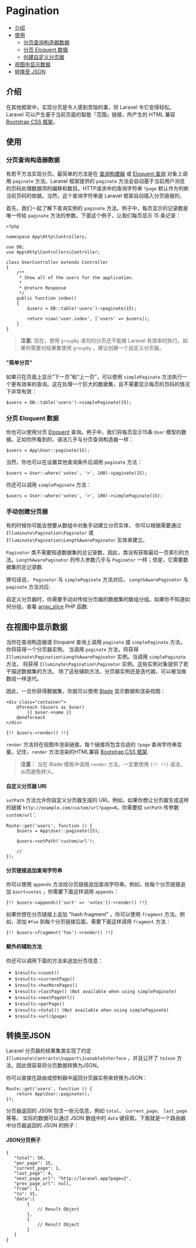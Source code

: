 # Pagination

- [介绍](#introduction)
- [使用](#basic-usage)
	- [分页查询构造器数据](#paginating-query-builder-results)
	- [分页 Eloquent 数据](#paginating-eloquent-results)
	- [创建自定义分页器](#manually-creating-a-paginator)
- [视图中显示数据](#displaying-results-in-a-view)
- [转换至 JSON](#converting-results-to-json)

<a name="introduction"></a>
## 介绍

在其他框架中，实现分页是令人感到苦恼的事，但 Laravel 令它变得轻松。Laravel 可以产生基于当前页面的智能「范围」链接，所产生的 HTML 兼容 [Bootstrap CSS 框架](http://getbootstrap.com/)。

<a name="basic-usage"></a>
## 使用

<a name="paginating-query-builder-results"></a>
### 分页查询构造器数据

有若干方法实现分页。最简单的方法是在 [查询构建器](/docs/{{version}}/queries) 或 [Eloquent 查询](/docs/{{version}}/eloquent) 对象上调用 `paginate` 方法。Laravel 框架提供的 `paginate` 方法会自动基于当前用户浏览的页码处理数据项的偏移和数目。HTTP请求中的查询字符串 `?page` 默认作为判断当前页码的依据。当然，这个查询字符串是 Laravel 框架自动插入分页链接的。

首先，我们一起了解下查询实例的 `paginate` 方法。例子中，每页显示的记录数是唯一传给 `paginate` 方法的参数。下面这个例子，让我们每页显示 15 条记录：

	<?php

	namespace App\Http\Controllers;

	use DB;
	use App\Http\Controllers\Controller;

	class UserController extends Controller
	{
		/**
		 * Show all of the users for the application.
		 *
		 * @return Response
		 */
		public function index()
		{
			$users = DB::table('users')->paginate(15);

			return view('user.index', ['users' => $users]);
		}
	}

> **注意:** 现在，使用 `groupBy` 语句的分页还不能被 Laravel 有效率的执行。如果你需要对结果集使用 `groupBy` ，建议创建一个自定义分页器。

#### "简单分页"

如果只在页面上显示“下一页”和“上一页”，可以使用 `simplePaginate` 方法执行一个更有效率的查询。这在处理一个巨大的数据集，且不需要显示每页的页码的情况下非常有效：

	$users = DB::table('users')->simplePaginate(15);

<a name="paginating-eloquent-results"></a>
### 分页 Eloquent 数据

你也可以使用分页 [Eloquent](/docs/{{version}}/eloquent) 查询。例子中，我们将每页显示15条 `User` 模型的数据。正如你所看到的，语法几乎与分页查询构造器一样：

	$users = App\User::paginate(15);

当然，你也可以在设置其他查询条件后调用 `paginate` 方法：

	$users = User::where('votes', '>', 100)->paginate(15);

你还可以调用 `simplePaginate` 方法：

	$users = User::where('votes', '>', 100)->simplePaginate(15);

<a name="manually-creating-a-paginator"></a>
### 手动创建分页器

有的时候你可能会想要从数组中对象手动建立分页实体， 你可以根据需要通过 `Illuminate\Pagination\Paginator` 或 `Illuminate\Pagination\LengthAwarePaginator` 实体来建立。

`Paginator` 类不需要知道数据集的总记录数，因此，类没有获取最后一页索引的方法。`LengthAwarePaginator` 的传入参数几乎与 `Paginator` 一样；但是，它需要数据集的总记录数.

换句话说， `Paginator` 与 `simplePaginate` 方法对应， `LengthAwarePaginator` 与 `paginate` 方法对应.

自定义分页器时，你需要手动对传给分页器的数据集的数组分组。如果你不知道如何分组，查看 [array_slice](http://php.net/manual/en/function.array-slice.php) PHP 函数.

<a name="displaying-results-in-a-view"></a>
## 在视图中显示数据

当你在查询构造器或 Eloquent 查询上调用 `paginate` 或 `simplePaginate` 方法，你将获得一个分页器实例。 当调用 `paginate` 方法，将获得 `Illuminate\Pagination\LengthAwarePaginator` 实例。当调用 `simplePaginate` 方法， 将获得 `Illuminate\Pagination\Paginator` 实例。这些实例对象提供了若干描述数据集的方法。 除了这些辅助方法，分页器实例还是迭代器，可以被当做数组一样迭代。

因此，一旦你获得数据集，你就可以使用 [Blade](/docs/{{version}}/blade) 显示数据和渲染视图：

	<div class="container">
		@foreach ($users as $user)
			{{ $user->name }}
		@endforeach
	</div>

	{!! $users->render() !!}

`render` 方法将在视图中渲染链接。每个链接将包含合适的 `?page` 查询字符串变量。记住，`render` 方法渲染的HTML兼容 [Bootstrap CSS 框架](https://getbootstrap.com).

> **注意：** 当在 Blade 模板中调用 `render` 方法，一定要使用 `{!! !!}` 语法，从而避免转义。

#### 自定义分页器 URI

`setPath` 方法允许你自定义分页器生成的 URI。例如，如果你想让分页器生成这样的链接 `http://example.com/custom/url?page=N`，你需要给 `setPath` 传参数 `custom/url`：

	Route::get('users', function () {
		$users = App\User::paginate(15);

		$users->setPath('custom/url');

		//
	});

#### 分页链接追加查询字符串

你可以使用 `appends` 方法给分页链接追加查询字符串。例如，给每个分页链接追加 `&sort=votes` ，你需要下面这样调用 `appends`：

	{!! $users->appends(['sort' => 'votes'])->render() !!}

如果你想在分页链接上追加 "hash fragment" ，你可以使用 `fragment` 方法。例如，添加 `#foo` 到每个分页链接后面，需要下面这样调用 `fragment` 方法：

	{!! $users->fragment('foo')->render() !!}

#### 额外的辅助方法

你还可以调用下面的方法来追加分页信息：

- `$results->count()`
- `$results->currentPage()`
- `$results->hasMorePages()`
- `$results->lastPage() (Not available when using simplePaginate)`
- `$results->nextPageUrl()`
- `$results->perPage()`
- `$results->total() (Not available when using simplePaginate)`
- `$results->url($page)`

<a name="converting-results-to-json"></a>
## 转换至JSON

Laravel 分页器的结果集类实现了约定 `Illuminate\Contracts\Support\JsonableInterface` ，并且公开了 `toJson` 方法，因此很容易将分页数据转换为JSON。

你可以直接在路由或控制器中返回分页器实例来转换为JSON：

	Route::get('users', function () {
		return App\User::paginate();
	});

分页器返回的 JSON 包含一些元信息，例如 `total`、 `current_page`、 `last_page` 等等。 实际的数据可以通过 JSON 数组中的 `data` 键获取。下面就是一个路由器中分页器返回的 JSON 的例子：

#### JSON分页例子

	{
	   "total": 50,
	   "per_page": 15,
	   "current_page": 1,
	   "last_page": 4,
	   "next_page_url": "http://laravel.app?page=2",
	   "prev_page_url": null,
	   "from": 1,
	   "to": 15,
	   "data":[
			{
				// Result Object
			},
			{
				// Result Object
			}
	   ]
	}

